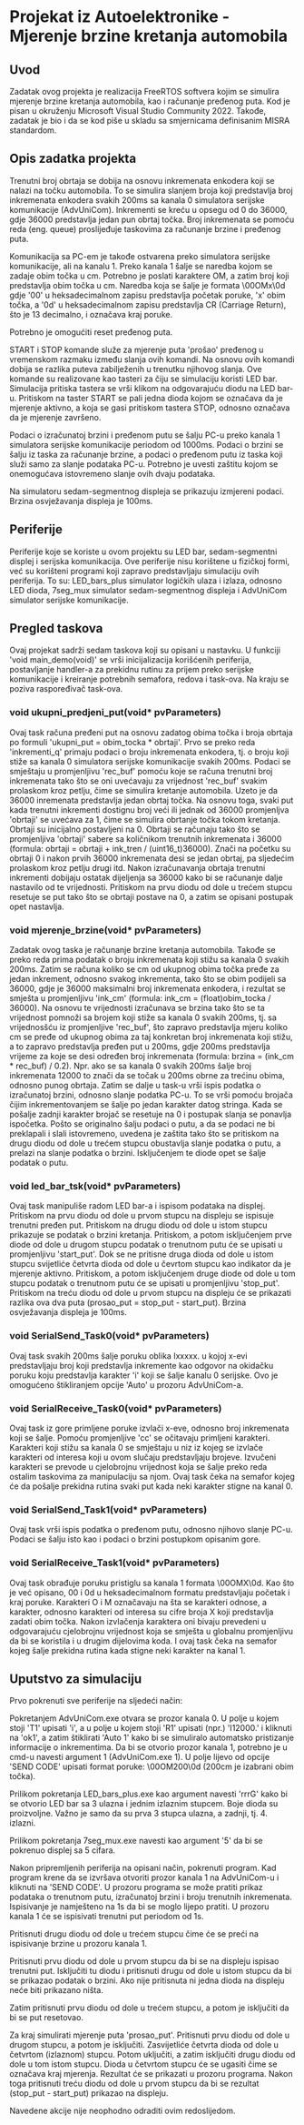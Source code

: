 # Projekat iz Autoelektronike - Mjerenje brzine kretanja automobila

## Uvod
Zadatak ovog projekta je realizacija FreeRTOS softvera kojim se simulira mjerenje brzine kretanja automobila, kao i računanje pređenog puta. Kod je pisan u okruženju Microsoft Visual Studio Community 2022. Takođe, zadatak je bio i da se kod piše u skladu sa smjernicama definisanim MISRA standardom.

## Opis zadatka projekta
Trenutni broj obrtaja se dobija na osnovu inkremenata enkodera koji se nalazi na točku automobila. To se simulira slanjem broja koji predstavlja broj inkremenata enkodera svakih 200ms sa kanala 0 simulatora serijske komunikacije (AdvUniCom). Inkrementi se kreću u opsegu od 0 do 36000, gdje 36000 predstavlja jedan pun obrtaj točka. Broj inkremenata se pomoću reda (eng. queue) proslijeđuje taskovima za računanje brzine i pređenog puta.

Komunikacija sa PC-em je takođe ostvarena preko simulatora serijske komunikacije, ali na kanalu 1. Preko kanala 1 šalje se naredba kojom se zadaje obim točka u cm. Potrebno je poslati karaktere OM, a zatim broj koji predstavlja obim točka u cm. Naredba koja se šalje je formata \00OMx\0d gdje '00' u heksadecimalnom zapisu predstavlja početak poruke, 'x' obim točka, a '0d' u heksadecimalnom zapisu predstavlja CR (Carriage Return), što je 13 decimalno, i označava kraj poruke.

Potrebno je omogućiti reset pređenog puta.

START i STOP komande služe za mjerenje puta 'prošao' pređenog u vremenskom razmaku između slanja ovih komandi. Na osnovu ovih komandi dobija se razlika puteva zabilježenih u trenutku njihovog slanja. Ove komande su realizovane kao tasteri za čiju se simulaciju koristi LED bar. Simulacija pritiska tastera se vrši klikom na odgovarajuću diodu na LED bar-u. Pritiskom na taster START se pali jedna dioda kojom se označava da je mjerenje aktivno, a koja se gasi pritiskom tastera STOP, odnosno označava da je mjerenje završeno.

Podaci o izračunatoj brzini i pređenom putu se šalju PC-u preko kanala 1 simulatora serijske komunikacije periodom od 1000ms. Podaci o brzini se šalju iz taska za računanje brzine, a podaci o pređenom putu iz taska koji služi samo za slanje podataka PC-u. Potrebno je uvesti zaštitu kojom se onemogućava istovremeno slanje ovih dvaju podataka.

Na simulatoru sedam-segmentnog displeja se prikazuju izmjereni podaci. Brzina osvježavanja displeja je 100ms.

## Periferije
Periferije koje se koriste u ovom projektu su LED bar, sedam-segmentni displej i serijska komunikacija. Ove periferije nisu korištene u fizičkoj formi, već su korišteni programi koji zapravo predstavljaju simulaciju ovih periferija. To su: LED_bars_plus simulator logičkih ulaza i izlaza, odnosno LED dioda, 7seg_mux simulator sedam-segmentnog displeja i AdvUniCom simulator serijske komunikacije.

## Pregled taskova
Ovaj projekat sadrži sedam taskova koji su opisani u nastavku. U funkciji 'void main_demo(void)' se vrši inicijalizacija korišćenih periferija, postavljanje handler-a za prekidnu rutinu za prijem preko serijske komunikacije i kreiranje potrebnih semafora, redova i task-ova. Na kraju se poziva raspoređivač task-ova.

### void ukupni_predjeni_put(void* pvParameters)
Ovaj task računa pređeni put na osnovu zadatog obima točka i broja obrtaja po formuli 'ukupni_put = obim_tocka * obrtaji'. Prvo se preko reda 'inkrementi_q' primaju podaci o broju inkremenata enkodera, tj. o broju koji stiže sa kanala 0 simulatora serijske komunikacije svakih 200ms. Podaci se smještaju u promjenljivu 'rec_buf' pomoću koje se računa trenutni broj inkremenata tako što se oni uvećavaju za vrijednost 'rec_buf' svakim prolaskom kroz petlju, čime se simulira kretanje automobila. Uzeto je da 36000 inremenata predstavlja jedan obrtaj točka. Na osnovu toga, svaki put kada trenutni inkrementi dostignu broj veći ili jednak od 36000 promjenljva 'obrtaji' se uvećava za 1, čime se simulira obrtanje točka tokom kretanja. Obrtaji su inicijalno postavljeni na 0. Obrtaji se računaju tako što se promjenljiva 'obrtaji' sabere sa količnikom trenutnih inkremenata i 36000 (formula: obrtaji = obrtaji + ink_tren / (uint16_t)36000). Znači na početku su obrtaji 0 i nakon prvih 36000 inkremenata desi se jedan obrtaj, pa sljedećim prolaskom kroz petlju drugi itd. Nakon izračunavanja obrtaja trenutni inkrementi dobijaju ostatak dijeljenja sa 36000 kako bi se računanje dalje nastavilo od te vrijednosti. Pritiskom na prvu diodu od dole u trećem stupcu resetuje se put tako što se obrtaji postave na 0, a zatim se opisani postupak opet nastavlja.

### void mjerenje_brzine(void* pvParameters)
Zadatak ovog taska je računanje brzine kretanja automobila. Takođe se preko reda prima podatak o broju inkremenata koji stižu sa kanala 0 svakih 200ms. Zatim se računa koliko se cm od ukupnog obima točka pređe za jedan inkrement, odnosno svakog inkrementa, tako što se obim podijeli sa 36000, gdje je 36000 maksimalni broj inkremenata enkodera, i rezultat se smješta u promjenljivu 'ink_cm' (formula: ink_cm = (float)obim_tocka / 36000). Na osnovu te vrijednosti izračunava se brzina tako što se ta vrijednost pomnoži sa brojem koji stiže sa kanala 0 svakih 200ms, tj. sa vrijednosšću iz promjenljive 'rec_buf', što zapravo predstavlja mjeru koliko cm se pređe od ukupnog obima za taj konkretan broj inkremenata koji stižu, a to zapravo predstavlja pređen put u 200ms, gdje 200ms predstavlja vrijeme za koje se desi određen broj inkremenata (formula: brzina = (ink_cm * rec_buf) / 0.2). Npr. ako se sa kanala 0 svakih 200ms šalje broj inkremenata 12000 to znači da se točak u 200ms obrne za trećinu obima, odnosno punog obrtaja. Zatim se dalje u task-u vrši ispis podatka o izračunatoj brzini, odnosno slanje podatka PC-u. To se vrši pomoću brojača čijim inkrementovanjem se šalje po jedan karakter datog stringa. Kada se pošalje zadnji karakter brojač se resetuje na 0 i postupak slanja se ponavlja ispočetka. Pošto se originalno šalju podaci o putu, a da se podaci ne bi preklapali i slali istovremeno, uvedena je zaštita tako što se pritiskom na drugu diodu od dole u trećem stupcu obustavlja slanje podatka o putu, a prelazi na slanje podatka o brzini. Isključenjem te diode opet se šalje podatak o putu.

### void led_bar_tsk(void* pvParameters)
Ovaj task manipuliše radom LED bar-a i ispisom podataka na displej. Pritiskom na prvu diodu od dole u prvom stupcu na displeju se ispisuje trenutni pređen put. Pritiskom na drugu diodu od dole u istom stupcu prikazuje se podatak o brzini kretanja. Pritiskom, a potom isključenjem prve diode od dole u drugom stupcu podatak o trenutnom putu će se upisati u promjenljivu 'start_put'. Dok se ne pritisne druga dioda od dole u istom stupcu svijetliće četvrta dioda od dole u čevrtom stupcu kao indikator da je mjerenje aktivno. Pritiskom, a potom isključenjem druge diode od dole u tom stupcu podatak o trenutnom putu će se upisati u promjenljivu 'stop_put'. Pritiskom na treću diodu od dole u prvom stupcu na displeju će se prikazati razlika ova dva puta (prosao_put = stop_put - start_put). Brzina osvježavanja displeja je 100ms.

### void SerialSend_Task0(void* pvParameters)
Ovaj task svakih 200ms šalje poruku oblika Ixxxxx. u kojoj x-evi predstavljaju broj koji predstavlja inkremente kao odgovor na okidačku poruku koju predstavlja karakter 'i' koji se šalje kanalu 0 serijske. Ovo je omogućeno štikliranjem opcije 'Auto' u prozoru AdvUniCom-a.

### void SerialReceive_Task0(void* pvParameters)
Ovaj task iz gore primljene poruke izvlači x-eve, odnosno broj inkremenata koji se šalje. Pomoću promjenljive 'cc' se očitavaju primljeni karakteri. Karakteri koji stižu sa kanala 0 se smještaju u niz iz kojeg se izvlače karakteri od interesa koji u ovom slučaju predstavljaju brojeve. Izvučeni karakteri se prevode u cjelobrojnu vrijednost koja se šalje preko reda ostalim taskovima za manipulaciju sa njom. Ovaj task čeka na semafor kojeg će da pošalje prekidna rutina svaki put kada neki karakter stigne na kanal 0.

### void SerialSend_Task1(void* pvParameters)
Ovaj task vrši ispis podatka o pređenom putu, odnosno njihovo slanje PC-u. Podaci se šalju isto kao i podaci o brzini postupkom opisanim gore.

### void SerialReceive_Task1(void* pvParameters)
Ovaj task obrađuje poruku pristiglu sa kanala 1 formata \00OMX\0d. Kao što je već opisano, 00 i 0d u heksadecimalnom formatu predstavljaju početak i kraj poruke. Karakteri O i M označavaju na šta se karakteri odnose, a karakter, odnosno karakteri od interesa su cifre broja X koji predstavlja zadati obim točka. Nakon izvlačenja karaktera oni bivaju prevedeni u odgovarajuću cjelobrojnu vrijednost koja se smješta u globalnu promjenljivu da bi se koristila i u drugim dijelovima koda. I ovaj task čeka na semafor kojeg šalje prekidna rutina kada stigne neki karakter na kanal 1.

## Uputstvo za simulaciju
Prvo pokrenuti sve periferije na sljedeći način:

Pokretanjem AdvUniCom.exe otvara se prozor kanala 0. U polje u kojem stoji 'T1' upisati 'i', a u polje u kojem stoji 'R1' upisati (npr.) 'I12000.' i kliknuti na 'ok1', a zatim štiklirati 'Auto 1' kako bi se simuliralo automatsko pristizanje informacije o inkrementima. Da bi se otvorio prozor kanala 1, potrebno je u cmd-u navesti argument 1 (AdvUniCom.exe 1). U polje lijevo od opcije 'SEND CODE' upisati format poruke: \00OM200\0d (200cm je izabrani obim točka).

Prilikom pokretanja LED_bars_plus.exe kao argument navesti 'rrrG' kako bi se otvorio LED bar sa 3 ulazna i jednim izlaznim stupcem. Boje dioda su proizvoljne. Važno je samo da su prva 3 stupca ulazna, a zadnji, tj. 4. izlazni.

Prilikom pokretanja 7seg_mux.exe navesti kao argument '5' da bi se pokrenuo displej sa 5 cifara.

Nakon pripremljenih periferija na opisani način, pokrenuti program. Kad program krene da se izvršava otvoriti prozor kanala 1 na AdvUniCom-u i kliknuti na 'SEND CODE'. U prozoru programa se može pratiti prikaz podataka o trenutnom putu, izračunatoj brzini i broju trenutnih inkremenata. Ispisivanje je namješteno na 1s da bi se moglo lijepo pratiti. U prozoru kanala 1 će se ispisivati trenutni put periodom od 1s. 

Pritisnuti drugu diodu od dole u trećem stupcu čime će se preći na ispisivanje brzine u prozoru kanala 1.

Pritisnuti prvu diodu od dole u prvom stupcu da bi se na displeju ispisao trenutni put. Isključiti tu diodu i pritisnuti drugu od dole u istom stupcu da bi se prikazao podatak o brzini. Ako nije pritisnuta ni jedna dioda na displeju neće biti prikazano ništa.

Zatim pritisnuti prvu diodu od dole u trećem stupcu, a potom je isključiti da bi se put resetovao.

Za kraj simulirati mjerenje puta 'prosao_put'. Pritisnuti prvu diodu od dole u drugom stupcu, a potom je isključiti. Zasvijetliće četvrta dioda od dole u četvrtom (izlaznom) stupcu. Potom uključiti, a zatim isključiti drugu diodu od dole u tom istom stupcu. Dioda u četvrtom stupcu će se ugasiti čime se označava kraj mjerenja. Rezultat će se prikazati u prozoru programa. Nakon toga pritisnuti treću diodu od dole u prvom stupcu da bi se rezultat (stop_put - start_put) prikazao na displeju.

Navedene akcije nije neophodno odraditi ovim redoslijedom.
